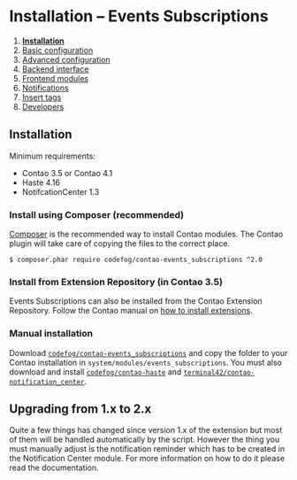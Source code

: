 # Installation – Events Subscriptions

1. [**Installation**](01-installation.md)
2. [Basic configuration](02-basics.md)
3. [Advanced configuration](03-advanced.md)
4. [Backend interface](04-backend.md)
5. [Frontend modules](05-frontend-modules.md)
6. [Notifications](06-notifications.md)
7. [Insert tags](07-insert-tags.md)
8. [Developers](08-developers.md)


## Installation

Minimum requirements:

 - Contao 3.5 or Contao 4.1
 - Haste 4.16
 - NotifcationCenter 1.3


### Install using Composer (recommended)

[Composer][1] is the recommended way to install Contao modules.
The Contao plugin will take care of copying the files to the correct place.

    $ composer.phar require codefog/contao-events_subscriptions ^2.0


### Install from Extension Repository (in Contao 3.5)

Events Subscriptions can also be installed from the Contao Extension Repository.
Follow the Contao manual on [how to install extensions][2].


### Manual installation

Download [`codefog/contao-events_subscriptions`][3] and copy the folder to your Contao
installation in `system/modules/events_subscriptions`. You must also download and
install [`codefog/contao-haste`][4] and [`terminal42/contao-notification_center`][5].


## Upgrading from 1.x to 2.x

Quite a few things has changed since version 1.x of the extension but most of them will
be handled automatically by the script. However the thing you must manually adjust is the
notification reminder which has to be created in the Notification Center module. For more
information on how to do it please read the documentation.



[1]: https://getcomposer.org
[2]: https://docs.contao.org/books/manual/3.5/en/05-system-administration/extensions.html
[3]: https://github.com/codefog/contao-events_subscriptions/archive/master.zip
[4]: https://github.com/codefog/contao-haste/archive/master.zip
[5]: https://github.com/terminal42/contao-notification_center/archive/master.zip
